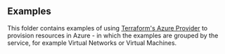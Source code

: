 ## Examples

This folder contains examples of using [Terraform's Azure Provider](https://registry.terraform.io/providers/hashicorp/azurerm/latest/docs) to provision resources in Azure - in which the examples are grouped by the service, for example Virtual Networks or Virtual Machines.
